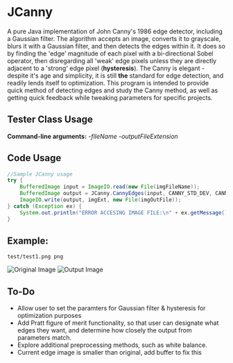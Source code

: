 # JCanny
A pure Java implementation of John Canny's 1986 edge detector, including a Gaussian filter. The algorithm accepts an image, converts it to grayscale, blurs it with a Gaussian filter, and then detects the edges within it. It does so by finding the 'edge' magnitude of each pixel with a bi-directional Sobel operator, then disregarding all 'weak' edge pixels unless they are directly adjacent to a 'strong' edge pixel (**hysteresis**). The Canny is elegant - despite it's age and simplicity, it is still **the** standard for edge detection, and readily lends itself to optimization. This program is intended to provide quick method of detecting edges and study the Canny method, as well as getting quick feedback while tweaking parameters for specific projects.

## Tester Class Usage
**Command-line arguments:** *-fileName* *-outputFileExtension*

## Code Usage
```java
//Sample JCanny usage
try {
    BufferedImage input = ImageIO.read(new File(imgFileName));
    BufferedImage output = JCanny.CannyEdges(input, CANNY_STD_DEV, CANNY_THRESHOLD_RATIO);
    ImageIO.write(output, imgExt, new File(imgOutFile));
} catch (Exception ex) {
    System.out.println("ERROR ACCESING IMAGE FILE:\n" + ex.getMessage());
}
```

## Example:
```
test/test1.png png
```
![Original Image](https://github.com/rstreet85/JCanny/blob/master/test/test1.png)
![Output Image](https://github.com/rstreet85/JCanny/blob/master/test/test1_canny.png)

## To-Do
* Allow user to set the paramters for Gaussian filter & hysteresis for optimization purposes
* Add Pratt figure of merit functionality, so that user can designate what edges they want, and determine how closely the output from parameters match.
* Explore additional preprocessing methods, such as white balance.
* Current edge image is smaller than original, add buffer to fix this
